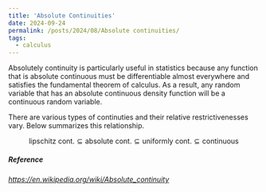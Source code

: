 ```yaml
---
title: 'Absolute Continuities'
date: 2024-09-24
permalink: /posts/2024/08/Absolute continuities/
tags:
  - calculus
---
```


 Absolutely continuity is particularly useful in statistics because any function that is absolute continuous must be differentiable almost everywhere and satisfies the fundamental theorem of calculus. As a result, any random variable that has an absolute continuous density function will be a continuous random variable. 

There are various types of continuties and their relative restrictivenesses vary.
Below summarizes this relationship.

$$
\text{lipschitz cont.}\subseteq\text{absolute cont.}\subseteq \text{uniformly cont.} \subseteq \text{continuous}
$$

##### Reference

*https://en.wikipedia.org/wiki/Absolute_continuity*